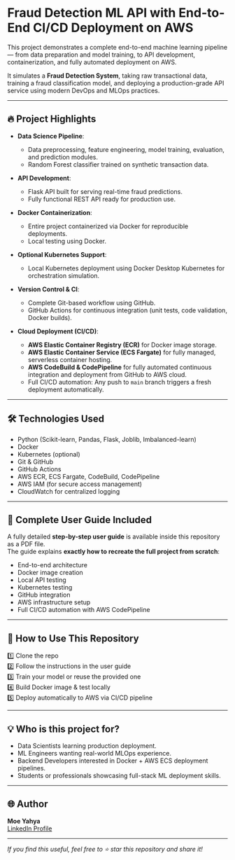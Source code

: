 # Fraud Detection ML API with End-to-End CI/CD Deployment on AWS

This project demonstrates a complete end-to-end machine learning pipeline — from data preparation and model training, to API development, containerization, and fully automated deployment on AWS.

It simulates a **Fraud Detection System**, taking raw transactional data, training a fraud classification model, and deploying a production-grade API service using modern DevOps and MLOps practices.

---

## 🔥 **Project Highlights**

- **Data Science Pipeline**:  
  - Data preprocessing, feature engineering, model training, evaluation, and prediction modules.
  - Random Forest classifier trained on synthetic transaction data.

- **API Development**:  
  - Flask API built for serving real-time fraud predictions.
  - Fully functional REST API ready for production use.

- **Docker Containerization**:  
  - Entire project containerized via Docker for reproducible deployments.
  - Local testing using Docker.

- **Optional Kubernetes Support**:  
  - Local Kubernetes deployment using Docker Desktop Kubernetes for orchestration simulation.

- **Version Control & CI**:  
  - Complete Git-based workflow using GitHub.
  - GitHub Actions for continuous integration (unit tests, code validation, Docker builds).

- **Cloud Deployment (CI/CD)**:  
  - **AWS Elastic Container Registry (ECR)** for Docker image storage.
  - **AWS Elastic Container Service (ECS Fargate)** for fully managed, serverless container hosting.
  - **AWS CodeBuild & CodePipeline** for fully automated continuous integration and deployment from GitHub to AWS cloud.
  - Full CI/CD automation: Any push to `main` branch triggers a fresh deployment automatically.

---

## 🛠 **Technologies Used**

- Python (Scikit-learn, Pandas, Flask, Joblib, Imbalanced-learn)
- Docker
- Kubernetes (optional)
- Git & GitHub
- GitHub Actions
- AWS ECR, ECS Fargate, CodeBuild, CodePipeline
- AWS IAM (for secure access management)
- CloudWatch for centralized logging

---

## 📄 **Complete User Guide Included**

A fully detailed **step-by-step user guide** is available inside this repository as a PDF file.  
The guide explains **exactly how to recreate the full project from scratch**:

- End-to-end architecture
- Docker image creation
- Local API testing
- Kubernetes testing
- GitHub integration
- AWS infrastructure setup
- Full CI/CD automation with AWS CodePipeline

---

## 🚀 **How to Use This Repository**

1️⃣ Clone the repo  
2️⃣ Follow the instructions in the user guide  
3️⃣ Train your model or reuse the provided one  
4️⃣ Build Docker image & test locally  
5️⃣ Deploy automatically to AWS via CI/CD pipeline

---

## 💡 **Who is this project for?**

- Data Scientists learning production deployment.
- ML Engineers wanting real-world MLOps experience.
- Backend Developers interested in Docker + AWS ECS deployment pipelines.
- Students or professionals showcasing full-stack ML deployment skills.

---

## 🌐 **Author**

**Moe Yahya**  
[LinkedIn Profile](https://www.linkedin.com/in/moe-y-aa88a6153)

---

*If you find this useful, feel free to ⭐ star this repository and share it!*


